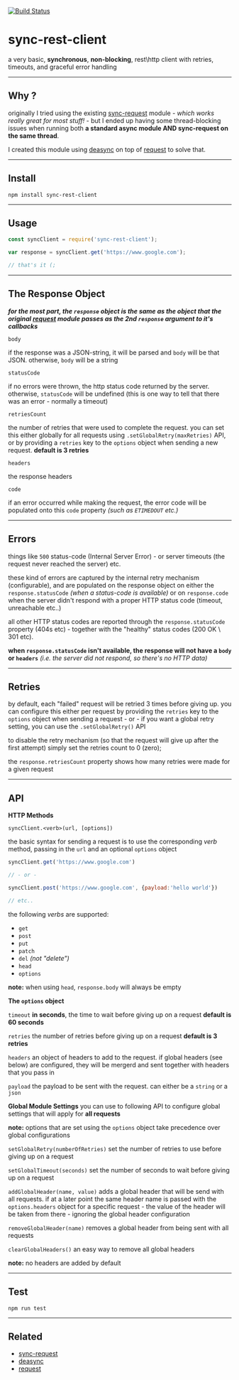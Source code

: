 [![Build Status](https://travis-ci.org/ujc/sync-rest-client.svg?branch=master)](https://travis-ci.org/ujc/sync-rest-client)

# sync-rest-client
a very basic, **synchronous**, **non-blocking**, rest\http client with retries, timeouts, and graceful error handling


---
## Why ?
originally I tried using the existing [sync-request](https://www.npmjs.com/package/sync-request) module - *which works really great for most stuff!* - but I ended up having some thread-blocking issues when running both **a standard async module AND sync-request on the same thread**.

I created this module using [deasync](https://www.npmjs.com/package/deasync) on top of [request](https://www.npmjs.com/package/request) to solve that.


---
## Install
```
npm install sync-rest-client
```


---
## Usage
```javascript
const syncClient = require('sync-rest-client');

var response = syncClient.get('https://www.google.com');

// that's it (;
```


---
## The Response Object
***for the most part, the `response` object is the same as the object that the original [request](https://www.npmjs.com/package/request) module passes as the 2nd `response` argument to it's callbacks***

`body`

if the response was a JSON-string, it will be parsed and `body` will be that JSON. otherwise, `body` will be a string


`statusCode`

if no errors were thrown, the http status code returned by the server. otherwise, `statusCode` will be undefined (this is one way to tell that there was an error - normally a timeout)


`retriesCount`

the number of retries that were used to complete the request.
you can set this either globally for all requests using `.setGlobalRetry(maxRetries)` API, or by providing a `retries` key to the `options` object when sending a new request. **default is 3 retries**


`headers`

the response headers


`code`

if an error occurred while making the request, the error code will be populated onto this `code` property *(such as `ETIMEDOUT` etc.)*





---
## Errors
things like `500` status-code (Internal Server Error) - or server timeouts (the request never reached the server) etc.

these kind of errors are captured by the internal retry mechanism (configurable), and are populated on the response object on either the `response.statusCode` *(when a status-code is available)* or on `response.code` when the server didn't respond with a proper HTTP status code (timeout, unreachable etc..)

all other HTTP status codes are reported through the `response.statusCode` property (404s etc) - together with the "healthy" status codes (200 OK \ 301 etc).

**when `response.statusCode` isn't available, the response will not have a `body` or `headers`** *(i.e. the server did not respond, so there's no HTTP data)*





---
## Retries
by default, each "failed" request will be retried 3 times before giving up. you can configure this either per request by providing the `retries` key to the `options` object when sending a request - or - if you want a global retry setting, you can use the `.setGlobalRetry()` API

to disable the retry mechanism (so that the request will give up after the first attempt) simply set the retries count to 0 (zero);

the `response.retriesCount` property shows how many retries were made for a given request



---
## API

**HTTP Methods**

`syncClient.<verb>(url, [options])`

the basic syntax for sending a request is to use the corresponding *verb* method, passing in the `url` and an optional `options` object

```javascript
syncClient.get('https://www.google.com')

// - or -

syncClient.post('https://www.google.com', {payload:'hello world'})

// etc..
```

the following *verbs* are supported:
* `get`
* `post`
* `put`
* `patch`
* `del` *(not "delete")*
* `head`
* `options`

**note:** when using `head`, `response.body` will always be empty



**The `options` object**

`timeout` **in seconds**, the time to wait before giving up on a request **default is 60 seconds**

`retries` the number of retries before giving up on a request **default is 3 retries**

`headers` an object of headers to add to the request. if global headers (see below) are configured, they will be mergerd and sent together with headers that you pass in

`payload` the payload to be sent with the request. can either be a `string` or a `json`



**Global Module Settings**
you can use to following API to configure global settings that will apply for **all requests**

**note:** options that are set using the `options` object take precedence over global configurations

`setGlobalRetry(numberOfRetries)` set the number of retries to use before giving up on a request

`setGlobalTimeout(seconds)` set the number of seconds to wait before giving up on a request

`addGlobalHeader(name, value)` adds a global header that will be send with all requests. if at a later point the same header name is passed with the `options.headers` object for a specific request - the value of the header will be taken from there - ignoring the global header configuration

`removeGlobalHeader(name)` removes a global header from being sent with all requests

`clearGlobalHeaders()` an easy way to remove all global headers

**note:** no headers are added by default



---
## Test
```
npm run test
```


---
## Related
* [sync-request](https://www.npmjs.com/package/sync-request)
* [deasync](https://www.npmjs.com/package/deasync)
* [request](https://www.npmjs.com/package/request)


